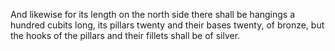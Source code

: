 And likewise for its length on the north side there shall be hangings a hundred cubits long, its pillars twenty and their bases twenty, of bronze, but the hooks of the pillars and their fillets shall be of silver.
